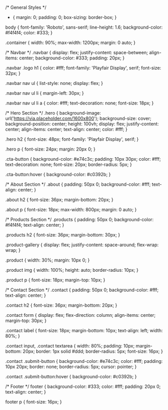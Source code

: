 /* General Styles */
* {
    margin: 0;
    padding: 0;
    box-sizing: border-box;
}

body {
    font-family: 'Roboto', sans-serif;
    line-height: 1.6;
    background-color: #f4f4f4;
    color: #333;
}

.container {
    width: 90%;
    max-width: 1200px;
    margin: 0 auto;
}

/* Navbar */
.navbar {
    display: flex;
    justify-content: space-between;
    align-items: center;
    background-color: #333;
    padding: 20px;
}

.navbar .logo h1 {
    color: #fff;
    font-family: 'Playfair Display', serif;
    font-size: 32px;
}

.navbar nav ul {
    list-style: none;
    display: flex;
}

.navbar nav ul li {
    margin-left: 30px;
}

.navbar nav ul li a {
    color: #fff;
    text-decoration: none;
    font-size: 18px;
}

/* Hero Section */
.hero {
    background-image: url('https://via.placeholder.com/1600x800');
    background-size: cover;
    background-position: center;
    height: 100vh;
    display: flex;
    justify-content: center;
    align-items: center;
    text-align: center;
    color: #fff;
}

.hero h2 {
    font-size: 48px;
    font-family: 'Playfair Display', serif;
}

.hero p {
    font-size: 24px;
    margin: 20px 0;
}

.cta-button {
    background-color: #e74c3c;
    padding: 10px 30px;
    color: #fff;
    text-decoration: none;
    font-size: 20px;
    border-radius: 5px;
}

.cta-button:hover {
    background-color: #c0392b;
}

/* About Section */
.about {
    padding: 50px 0;
    background-color: #fff;
    text-align: center;
}

.about h2 {
    font-size: 36px;
    margin-bottom: 20px;
}

.about p {
    font-size: 18px;
    max-width: 800px;
    margin: 0 auto;
}

/* Products Section */
.products {
    padding: 50px 0;
    background-color: #f4f4f4;
    text-align: center;
}

.products h2 {
    font-size: 36px;
    margin-bottom: 30px;
}

.product-gallery {
    display: flex;
    justify-content: space-around;
    flex-wrap: wrap;
}

.product {
    width: 30%;
    margin: 10px 0;
}

.product img {
    width: 100%;
    height: auto;
    border-radius: 10px;
}

.product p {
    font-size: 18px;
    margin-top: 10px;
}

/* Contact Section */
.contact {
    padding: 50px 0;
    background-color: #fff;
    text-align: center;
}

.contact h2 {
    font-size: 36px;
    margin-bottom: 20px;
}

.contact form {
    display: flex;
    flex-direction: column;
    align-items: center;
    margin-top: 30px;
}

.contact label {
    font-size: 18px;
    margin-bottom: 10px;
    text-align: left;
    width: 80%;
}

.contact input, .contact textarea {
    width: 80%;
    padding: 10px;
    margin-bottom: 20px;
    border: 1px solid #ddd;
    border-radius: 5px;
    font-size: 16px;
}

.contact .submit-button {
    background-color: #e74c3c;
    color: #fff;
    padding: 10px 20px;
    border: none;
    border-radius: 5px;
    cursor: pointer;
}

.contact .submit-button:hover {
    background-color: #c0392b;
}

/* Footer */
footer {
    background-color: #333;
    color: #fff;
    padding: 20px 0;
    text-align: center;
}

footer p {
    font-size: 16px;
}
